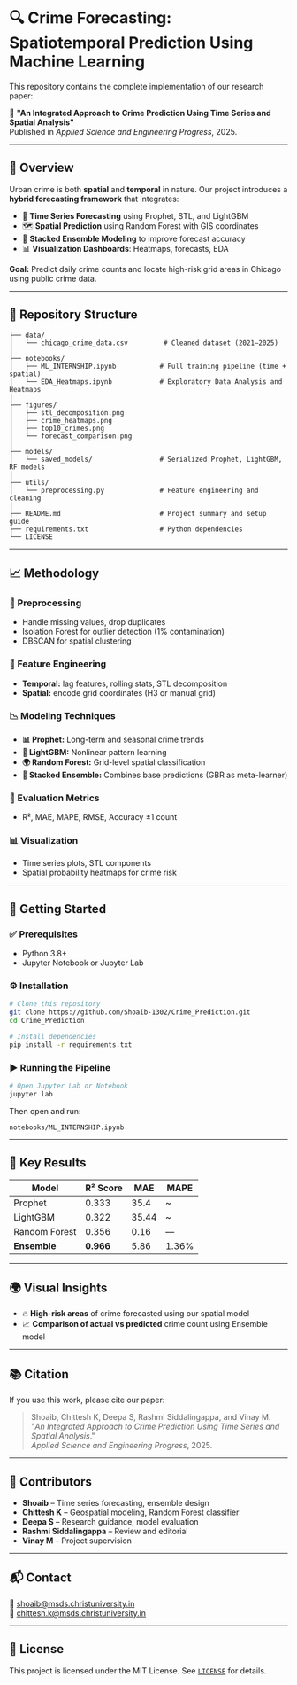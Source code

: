 # 🔍 Crime Forecasting: Spatiotemporal Prediction Using Machine Learning

This repository contains the complete implementation of our research paper:

📄 **"An Integrated Approach to Crime Prediction Using Time Series and Spatial Analysis"**  
Published in *Applied Science and Engineering Progress*, 2025.

---

## 📌 Overview

Urban crime is both **spatial** and **temporal** in nature. Our project introduces a **hybrid forecasting framework** that integrates:

- 📆 **Time Series Forecasting** using Prophet, STL, and LightGBM  
- 🗺️ **Spatial Prediction** using Random Forest with GIS coordinates  
- 🔁 **Stacked Ensemble Modeling** to improve forecast accuracy  
- 📊 **Visualization Dashboards**: Heatmaps, forecasts, EDA  

**Goal:** Predict daily crime counts and locate high-risk grid areas in Chicago using public crime data.

---

## 📂 Repository Structure

```
├── data/
│   └── chicago_crime_data.csv         # Cleaned dataset (2021–2025)
│
├── notebooks/
│   ├── ML_INTERNSHIP.ipynb           # Full training pipeline (time + spatial)
│   └── EDA_Heatmaps.ipynb            # Exploratory Data Analysis and Heatmaps
│
├── figures/
│   ├── stl_decomposition.png
│   ├── crime_heatmaps.png
│   ├── top10_crimes.png
│   └── forecast_comparison.png
│
├── models/
│   └── saved_models/                 # Serialized Prophet, LightGBM, RF models
│
├── utils/
│   └── preprocessing.py              # Feature engineering and cleaning
│
├── README.md                         # Project summary and setup guide
├── requirements.txt                  # Python dependencies
└── LICENSE
```

---

## 📈 Methodology

### 🔧 Preprocessing
- Handle missing values, drop duplicates
- Isolation Forest for outlier detection (1% contamination)
- DBSCAN for spatial clustering

### 🧠 Feature Engineering
- **Temporal:** lag features, rolling stats, STL decomposition
- **Spatial:** encode grid coordinates (H3 or manual grid)

### 📉 Modeling Techniques
- **📊 Prophet:** Long-term and seasonal crime trends
- **🌲 LightGBM:** Nonlinear pattern learning
- **🌍 Random Forest:** Grid-level spatial classification
- **🔁 Stacked Ensemble:** Combines base predictions (GBR as meta-learner)

### 📏 Evaluation Metrics
- R², MAE, MAPE, RMSE, Accuracy ±1 count

### 📊 Visualization
- Time series plots, STL components
- Spatial probability heatmaps for crime risk

---

## 🚀 Getting Started

### ✅ Prerequisites

- Python 3.8+
- Jupyter Notebook or Jupyter Lab

### ⚙️ Installation

```bash
# Clone this repository
git clone https://github.com/Shoaib-1302/Crime_Prediction.git
cd Crime_Prediction

# Install dependencies
pip install -r requirements.txt
```

### ▶️ Running the Pipeline

```bash
# Open Jupyter Lab or Notebook
jupyter lab
```

Then open and run:
```
notebooks/ML_INTERNSHIP.ipynb
```

---

## 📌 Key Results

| Model         | R² Score | MAE   | MAPE    |
|---------------|----------|-------|---------|
| Prophet       | 0.333    | 35.4  | ~       |
| LightGBM      | 0.322    | 35.44 | ~       |
| Random Forest | 0.356    | 0.16  | —       |
| **Ensemble**  | **0.966**| 5.86  | 1.36%   |

---

## 🌍 Visual Insights

- 🔥 **High-risk areas** of crime forecasted using our spatial model  
- 📈 **Comparison of actual vs predicted** crime count using Ensemble model

---

## 📚 Citation

If you use this work, please cite our paper:

> Shoaib, Chittesh K, Deepa S, Rashmi Siddalingappa, and Vinay M.  
> "*An Integrated Approach to Crime Prediction Using Time Series and Spatial Analysis*."  
> *Applied Science and Engineering Progress*, 2025.

---

## 🤝 Contributors

- **Shoaib** – Time series forecasting, ensemble design  
- **Chittesh K** – Geospatial modeling, Random Forest classifier  
- **Deepa S** – Research guidance, model evaluation  
- **Rashmi Siddalingappa** – Review and editorial  
- **Vinay M** – Project supervision

---

## 📬 Contact

📧 shoaib@msds.christuniversity.in  
📧 chittesh.k@msds.christuniversity.in  

---

## 📜 License

This project is licensed under the MIT License. See [`LICENSE`](LICENSE) for details.
